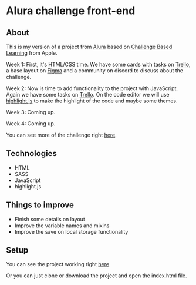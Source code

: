 # Alura challenge front-end

## About

This is my version of a project from [Alura](https://www.alura.com.br) based on [Challenge Based Learning](https://www.challengebasedlearning.org/about/) from Apple.

Week 1: First, it's HTML/CSS time. We have some cards with tasks on [Trello](https://trello.com), a base layout on [Figma](https://www.figma.com) and a community on discord to discuss about the challenge.

Week 2: Now is time to add functionality to the project with JavaScript. Again we have some tasks on [Trello](https://trello.com). On the code editor we will use [highlight.js](https://highlightjs.org) to make the highlight of the code and maybe some themes.

Week 3: Coming up.

Week 4: Coming up.

You can see more of the challenge right [here](https://www.alura.com.br/challenges/front-end/).

## Technologies

-   HTML
-   SASS
-   JavaScript
-   highlight.js

## Things to improve

-   Finish some details on layout
-   Improve the variable names and mixins
-   Improve the save on local storage functionality

## Setup

You can see the project working right [here](https://dre1597.github.io/alura-challenge-front-end/)

Or you can just clone or download the project and open the index.html file.
